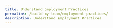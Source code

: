 ```yaml
---
title: Understand Employment Practices
permalink: /build-my-team/employment-practices/
description: Understand Employment Practices
---
```

